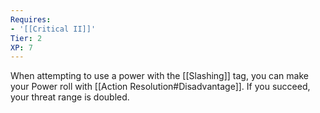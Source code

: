```yaml
---
Requires:
- '[[Critical II]]'
Tier: 2
XP: 7
---
```

When attempting to use a power with the [[Slashing]] tag, you can make your Power roll with [[Action Resolution#Disadvantage]]. If you succeed, your threat range is doubled.